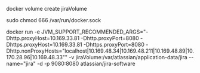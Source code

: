 docker volume create jiraVolume

sudo chmod 666 /var/run/docker.sock

docker run -e JVM_SUPPORT_RECOMMENDED_ARGS="-Dhttp.proxyHost=10.169.33.81 -Dhttp.proxyPort=8080 -Dhttps.proxyHost=10.169.33.81 -Dhttps.proxyPort=8080 -Dhttp.nonProxyHosts=\"localhost|10.169.48.34|10.169.48.211|10.169.48.89|10.170.28.96|10.169.48.33\"" -v jiraVolume:/var/atlassian/application-data/jira --name="jira" -d -p 9080:8080 atlassian/jira-software
